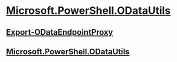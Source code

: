 #  [Microsoft.PowerShell.ODataUtils](Microsoft.PowerShell.ODataUtils.md)
##  [Export-ODataEndpointProxy](export-odataendpointproxy.md)
##  [Microsoft.PowerShell.ODataUtils](microsoft.powershell.odatautils.md)
